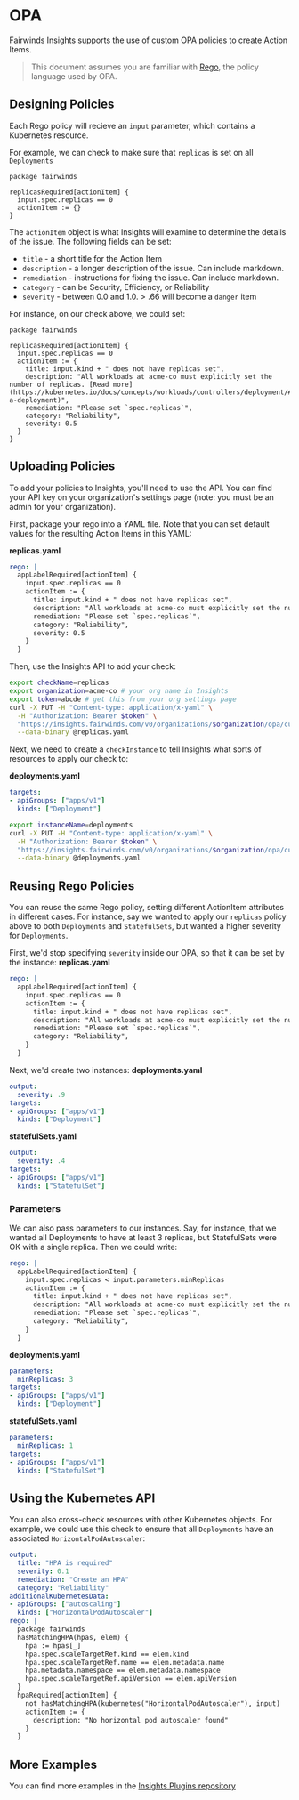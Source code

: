# OPA
Fairwinds Insights supports the use of custom OPA policies to create Action Items.

> This document assumes you are familiar with
> [Rego](https://www.openpolicyagent.org/docs/latest/policy-language/),
> the policy language used by OPA.

## Designing Policies
Each Rego policy will recieve an `input` parameter, which contains
a Kubernetes resource.

For example, we can check to make sure that `replicas` is set on all `Deployments`

```rego
package fairwinds

replicasRequired[actionItem] {
  input.spec.replicas == 0
  actionItem := {}
}
```

The `actionItem` object is what Insights will examine to determine the details of the
issue. The following fields can be set:
* `title` - a short title for the Action Item
* `description` - a longer description of the issue. Can include markdown.
* `remediation` - instructions for fixing the issue. Can include markdown.
* `category` - can be Security, Efficiency, or Reliability
* `severity` - between 0.0 and 1.0. > .66 will become a `danger` item

For instance, on our check above, we could set:
```rego
package fairwinds

replicasRequired[actionItem] {
  input.spec.replicas == 0
  actionItem := {
    title: input.kind + " does not have replicas set",
    description: "All workloads at acme-co must explicitly set the number of replicas. [Read more](https://kubernetes.io/docs/concepts/workloads/controllers/deployment/#creating-a-deployment)",
    remediation: "Please set `spec.replicas`",
    category: "Reliability",
    severity: 0.5
  }
}
```

## Uploading Policies
To add your policies to Insights, you'll need to use the API. You can find your API key on your organization's
settings page (note: you must be an admin for your organization).

First, package your rego into a YAML file. Note that you can set default values for the resulting Action Items
in this YAML:

**replicas.yaml**
```yaml
rego: |
  appLabelRequired[actionItem] {
    input.spec.replicas == 0
    actionItem := {
      title: input.kind + " does not have replicas set",
      description: "All workloads at acme-co must explicitly set the number of replicas. [Read more](https://kubernetes.io/docs/concepts/workloads/controllers/deployment/#creating-a-deployment)",
      remediation: "Please set `spec.replicas`",
      category: "Reliability",
      severity: 0.5
    }
  }
```

Then, use the Insights API to add your check:
```bash
export checkName=replicas
export organization=acme-co # your org name in Insights
export token=abcde # get this from your org settings page
curl -X PUT -H "Content-type: application/x-yaml" \
  -H "Authorization: Bearer $token" \
  "https://insights.fairwinds.com/v0/organizations/$organization/opa/customChecks/$checkName" \
  --data-binary @replicas.yaml
```

Next, we need to create a `checkInstance` to tell Insights what sorts of resources to apply our check to:

**deployments.yaml**
```yaml
targets:
- apiGroups: ["apps/v1"]
  kinds: ["Deployment"]
```

```bash
export instanceName=deployments
curl -X PUT -H "Content-type: application/x-yaml" \
  -H "Authorization: Bearer $token" \
  "https://insights.fairwinds.com/v0/organizations/$organization/opa/customChecks/$checkName/instances/$instanceName" \
  --data-binary @deployments.yaml
```

## Reusing Rego Policies
You can reuse the same Rego policy, setting different ActionItem attributes in different cases.
For instance, say we wanted to apply our `replicas` policy above to both `Deployments` and `StatefulSets`,
but wanted a higher severity for `Deployments`.

First, we'd stop specifying `severity` inside our OPA, so that it can be set by the instance:
**replicas.yaml**
```yaml
rego: |
  appLabelRequired[actionItem] {
    input.spec.replicas == 0
    actionItem := {
      title: input.kind + " does not have replicas set",
      description: "All workloads at acme-co must explicitly set the number of replicas. [Read more](https://kubernetes.io/docs/concepts/workloads/controllers/deployment/#creating-a-deployment)",
      remediation: "Please set `spec.replicas`",
      category: "Reliability",
    }
  }
```

Next, we'd create two instances:
**deployments.yaml**
```yaml
output:
  severity: .9
targets:
- apiGroups: ["apps/v1"]
  kinds: ["Deployment"]
```

**statefulSets.yaml**
```yaml
output:
  severity: .4
targets:
- apiGroups: ["apps/v1"]
  kinds: ["StatefulSet"]
```

### Parameters
We can also pass parameters to our instances. Say, for instance, that we wanted all Deployments to have at least 3 replicas,
but StatefulSets were OK with a single replica. Then we could write:

```yaml
rego: |
  appLabelRequired[actionItem] {
    input.spec.replicas < input.parameters.minReplicas
    actionItem := {
      title: input.kind + " does not have replicas set",
      description: "All workloads at acme-co must explicitly set the number of replicas. [Read more](https://kubernetes.io/docs/concepts/workloads/controllers/deployment/#creating-a-deployment)",
      remediation: "Please set `spec.replicas`",
      category: "Reliability",
    }
  }
```

**deployments.yaml**
```yaml
parameters:
  minReplicas: 3
targets:
- apiGroups: ["apps/v1"]
  kinds: ["Deployment"]
```

**statefulSets.yaml**
```yaml
parameters:
  minReplicas: 1
targets:
- apiGroups: ["apps/v1"]
  kinds: ["StatefulSet"]
```

## Using the Kubernetes API
You can also cross-check resources with other Kubernetes objects. For example, we could use
this check to ensure that all `Deployments` have an associated `HorizontalPodAutoscaler`:

```yaml
output:
  title: "HPA is required"
  severity: 0.1
  remediation: "Create an HPA"
  category: "Reliability"
additionalKubernetesData:
- apiGroups: ["autoscaling"]
  kinds: ["HorizontalPodAutoscaler"]
rego: |
  package fairwinds
  hasMatchingHPA(hpas, elem) {
    hpa := hpas[_]
    hpa.spec.scaleTargetRef.kind == elem.kind
    hpa.spec.scaleTargetRef.name == elem.metadata.name
    hpa.metadata.namespace == elem.metadata.namespace
    hpa.spec.scaleTargetRef.apiVersion == elem.apiVersion
  }
  hpaRequired[actionItem] {
    not hasMatchingHPA(kubernetes("HorizontalPodAutoscaler"), input)
    actionItem := {
      description: "No horizontal pod autoscaler found"
    }
  }
```

## More Examples
You can find more examples in the [Insights Plugins repository](https://github.com/FairwindsOps/insights-plugins/tree/master/opa/examples)
